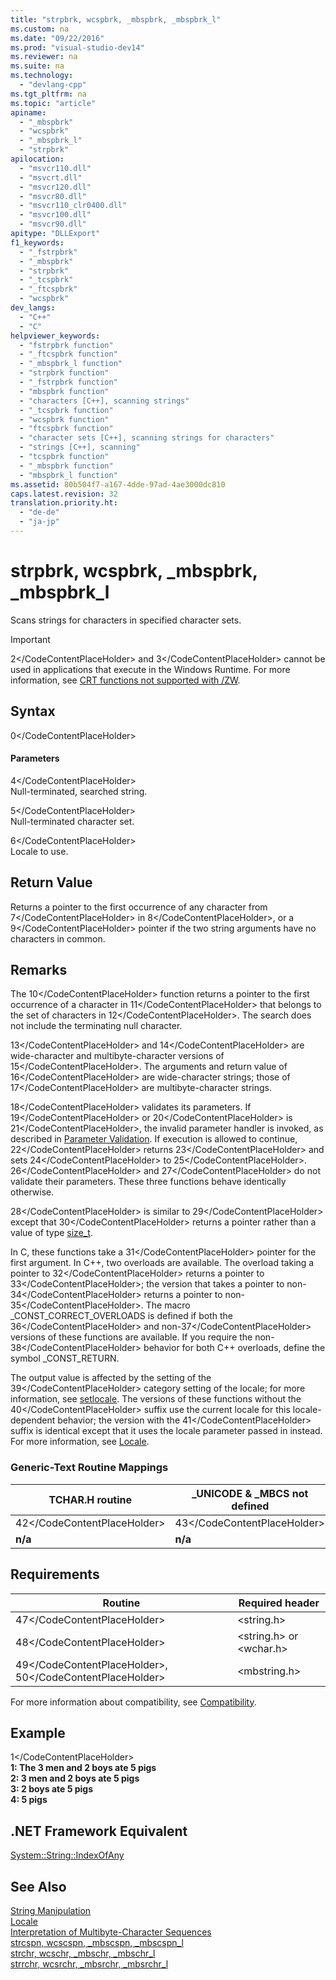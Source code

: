 ```yaml
---
title: "strpbrk, wcspbrk, _mbspbrk, _mbspbrk_l"
ms.custom: na
ms.date: "09/22/2016"
ms.prod: "visual-studio-dev14"
ms.reviewer: na
ms.suite: na
ms.technology: 
  - "devlang-cpp"
ms.tgt_pltfrm: na
ms.topic: "article"
apiname: 
  - "_mbspbrk"
  - "wcspbrk"
  - "_mbspbrk_l"
  - "strpbrk"
apilocation: 
  - "msvcr110.dll"
  - "msvcrt.dll"
  - "msvcr120.dll"
  - "msvcr80.dll"
  - "msvcr110_clr0400.dll"
  - "msvcr100.dll"
  - "msvcr90.dll"
apitype: "DLLExport"
f1_keywords: 
  - "_fstrpbrk"
  - "_mbspbrk"
  - "strpbrk"
  - "_tcspbrk"
  - "_ftcspbrk"
  - "wcspbrk"
dev_langs: 
  - "C++"
  - "C"
helpviewer_keywords: 
  - "fstrpbrk function"
  - "_ftcspbrk function"
  - "_mbspbrk_l function"
  - "strpbrk function"
  - "_fstrpbrk function"
  - "mbspbrk function"
  - "characters [C++], scanning strings"
  - "_tcspbrk function"
  - "wcspbrk function"
  - "ftcspbrk function"
  - "character sets [C++], scanning strings for characters"
  - "strings [C++], scanning"
  - "tcspbrk function"
  - "_mbspbrk function"
  - "mbspbrk_l function"
ms.assetid: 80b504f7-a167-4dde-97ad-4ae3000dc810
caps.latest.revision: 32
translation.priority.ht: 
  - "de-de"
  - "ja-jp"
---
```

# strpbrk, wcspbrk, _mbspbrk, _mbspbrk_l
Scans strings for characters in specified character sets.  
  
> [!IMPORTANT]
>  <CodeContentPlaceHolder>2\</CodeContentPlaceHolder> and <CodeContentPlaceHolder>3\</CodeContentPlaceHolder> cannot be used in applications that execute in the Windows Runtime. For more information, see [CRT functions not supported with /ZW](http://msdn.microsoft.com/library/windows/apps/jj606124.aspx).  
  
## Syntax  
  
<CodeContentPlaceHolder>0\</CodeContentPlaceHolder>  
#### Parameters  
 <CodeContentPlaceHolder>4\</CodeContentPlaceHolder>  
 Null-terminated, searched string.  
  
 <CodeContentPlaceHolder>5\</CodeContentPlaceHolder>  
 Null-terminated character set.  
  
 <CodeContentPlaceHolder>6\</CodeContentPlaceHolder>  
 Locale to use.  
  
## Return Value  
 Returns a pointer to the first occurrence of any character from <CodeContentPlaceHolder>7\</CodeContentPlaceHolder> in <CodeContentPlaceHolder>8\</CodeContentPlaceHolder>, or a <CodeContentPlaceHolder>9\</CodeContentPlaceHolder> pointer if the two string arguments have no characters in common.  
  
## Remarks  
 The <CodeContentPlaceHolder>10\</CodeContentPlaceHolder> function returns a pointer to the first occurrence of a character in <CodeContentPlaceHolder>11\</CodeContentPlaceHolder> that belongs to the set of characters in <CodeContentPlaceHolder>12\</CodeContentPlaceHolder>. The search does not include the terminating null character.  
  
 <CodeContentPlaceHolder>13\</CodeContentPlaceHolder> and <CodeContentPlaceHolder>14\</CodeContentPlaceHolder> are wide-character and multibyte-character versions of <CodeContentPlaceHolder>15\</CodeContentPlaceHolder>. The arguments and return value of <CodeContentPlaceHolder>16\</CodeContentPlaceHolder> are wide-character strings; those of <CodeContentPlaceHolder>17\</CodeContentPlaceHolder> are multibyte-character strings.  
  
 <CodeContentPlaceHolder>18\</CodeContentPlaceHolder> validates its parameters. If <CodeContentPlaceHolder>19\</CodeContentPlaceHolder> or <CodeContentPlaceHolder>20\</CodeContentPlaceHolder> is <CodeContentPlaceHolder>21\</CodeContentPlaceHolder>, the invalid parameter handler is invoked, as described in [Parameter Validation](../vs140/parameter-validation.md). If execution is allowed to continue, <CodeContentPlaceHolder>22\</CodeContentPlaceHolder> returns <CodeContentPlaceHolder>23\</CodeContentPlaceHolder> and sets <CodeContentPlaceHolder>24\</CodeContentPlaceHolder> to <CodeContentPlaceHolder>25\</CodeContentPlaceHolder>. <CodeContentPlaceHolder>26\</CodeContentPlaceHolder> and <CodeContentPlaceHolder>27\</CodeContentPlaceHolder> do not validate their parameters. These three functions behave identically otherwise.  
  
 <CodeContentPlaceHolder>28\</CodeContentPlaceHolder> is similar to <CodeContentPlaceHolder>29\</CodeContentPlaceHolder> except that <CodeContentPlaceHolder>30\</CodeContentPlaceHolder> returns a pointer rather than a value of type [size_t](../vs140/standard-types.md).  
  
 In C, these functions take a <CodeContentPlaceHolder>31\</CodeContentPlaceHolder> pointer for the first argument. In C++, two overloads are available. The overload taking a pointer to <CodeContentPlaceHolder>32\</CodeContentPlaceHolder> returns a pointer to <CodeContentPlaceHolder>33\</CodeContentPlaceHolder>; the version that takes a pointer to non-<CodeContentPlaceHolder>34\</CodeContentPlaceHolder> returns a pointer to non-<CodeContentPlaceHolder>35\</CodeContentPlaceHolder>. The macro _CONST_CORRECT_OVERLOADS is defined if both the <CodeContentPlaceHolder>36\</CodeContentPlaceHolder> and non-<CodeContentPlaceHolder>37\</CodeContentPlaceHolder> versions of these functions are available. If you require the non-<CodeContentPlaceHolder>38\</CodeContentPlaceHolder> behavior for both C++ overloads, define the symbol _CONST_RETURN.  
  
 The output value is affected by the setting of the <CodeContentPlaceHolder>39\</CodeContentPlaceHolder> category setting of the locale; for more information, see [setlocale](../vs140/setlocale--_wsetlocale.md). The versions of these functions without the <CodeContentPlaceHolder>40\</CodeContentPlaceHolder> suffix use the current locale for this locale-dependent behavior; the version with the <CodeContentPlaceHolder>41\</CodeContentPlaceHolder> suffix is identical except that it uses the locale parameter passed in instead. For more information, see [Locale](../vs140/locale.md).  
  
### Generic-Text Routine Mappings  
  
|TCHAR.H routine|_UNICODE & _MBCS not defined|_MBCS defined|_UNICODE defined|  
|---------------------|------------------------------------|--------------------|-----------------------|  
|<CodeContentPlaceHolder>42\</CodeContentPlaceHolder>|<CodeContentPlaceHolder>43\</CodeContentPlaceHolder>|<CodeContentPlaceHolder>44\</CodeContentPlaceHolder>|<CodeContentPlaceHolder>45\</CodeContentPlaceHolder>|  
|**n/a**|**n/a**|<CodeContentPlaceHolder>46\</CodeContentPlaceHolder>|**n/a**|  
  
## Requirements  
  
|Routine|Required header|  
|-------------|---------------------|  
|<CodeContentPlaceHolder>47\</CodeContentPlaceHolder>|\<string.h>|  
|<CodeContentPlaceHolder>48\</CodeContentPlaceHolder>|\<string.h> or \<wchar.h>|  
|<CodeContentPlaceHolder>49\</CodeContentPlaceHolder>, <CodeContentPlaceHolder>50\</CodeContentPlaceHolder>|\<mbstring.h>|  
  
 For more information about compatibility, see [Compatibility](../vs140/compatibility.md).  
  
## Example  
  
<CodeContentPlaceHolder>1\</CodeContentPlaceHolder>  
 **1: The 3 men and 2 boys ate 5 pigs**  
**2: 3 men and 2 boys ate 5 pigs**  
**3: 2 boys ate 5 pigs**  
**4: 5 pigs**   
## .NET Framework Equivalent  
 [System::String::IndexOfAny](https://msdn.microsoft.com/en-us/library/system.string.indexofany.aspx)  
  
## See Also  
 [String Manipulation](../vs140/string-manipulation--crt-.md)   
 [Locale](../vs140/locale.md)   
 [Interpretation of Multibyte-Character Sequences](../vs140/interpretation-of-multibyte-character-sequences.md)   
 [strcspn, wcscspn, _mbscspn, _mbscspn_l](../vs140/strcspn--wcscspn--_mbscspn--_mbscspn_l.md)   
 [strchr, wcschr, _mbschr, _mbschr_l](../vs140/strchr--wcschr--_mbschr--_mbschr_l.md)   
 [strrchr, wcsrchr, _mbsrchr, _mbsrchr_l](../vs140/strrchr--wcsrchr--_mbsrchr--_mbsrchr_l.md)